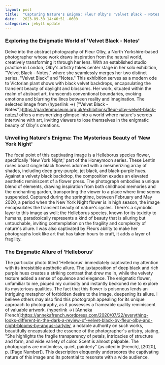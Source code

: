 ```yaml
---
layout: post
title:  "Capturing Nature's Enigma: Fleur Olby's 'Velvet Black - Notes' and the Allure of 'Helleborus'"
date:   2023-09-30 14:46:51 -0600
categories: jekyll update
---
```

### Exploring the Enigmatic World of 'Velvet Black - Notes'

Delve into the abstract photography of Fleur Olby, a North Yorkshire-based photographer whose work draws inspiration from the natural world, creatively transforming it through her lens. With an established studio practice in London, Olby's artistry takes center stage in her solo exhibition, "Velvet Black - Notes," where she seamlessly merges her two distinct series, "Velvet Black" and "Notes." This exhibition serves as a modern ode to Victorian plant shows with black velvet backdrops, encapsulating the transient beauty of daylight and blossoms. Her work, situated within the realm of abstract art, transcends conventional boundaries, evoking emotions and blurring the lines between reality and imagination. The selected image from (hyperlink ->) ["Velvet Black - Notes"]:https://gardenmuseum.org.uk/exhibitions/fleur-olby-velvet-black-notes/
offers a mesmerizing glimpse into a world where nature's secrets intertwine with art, inviting viewers to lose themselves in the enigmatic beauty of Olby's creations.

### Unveiling Nature's Enigma: The Mysterious Beauty of 'New York Night'

The focal point of this captivating image is a Helleborus species flower, specifically 'New York Night,' part of the Honeymoon series. These Lentin roses boast single black flowers adorned with a mesmerizing array of shades, including deep grey-purple, jet black, and black-purple hues. Against a velvety black backdrop, the composition exudes an elevated aesthetic reminiscent of a flower press. The photograph embodies a unique blend of elements, drawing inspiration from both childhood memories and the enchanting garden, transporting the viewer to a place where time seems suspended. Captured during the springtime, between February and May 2020, a period when the New York Night flower is in high season, the image encapsulates the transient beauty of nature's cycles. There's a symbolic layer to this image as well; the Helleborus species, known for its toxicity to humans, paradoxically represents a kind of beauty that is alluring but untouchable, inviting contemplation on the fragility and complexity of nature's allure. I was also captivated by Fleurs ability to make her photographs look like art that has taken hours to craft, it adds a layer of fragility.

### The Enigmatic Allure of 'Helleborus'
The particular photo titled 'Helleborus' immediately captivated my attention with its irresistible aesthetic allure. The juxtaposition of deep black and rich purple hues creates a striking contrast that drew me in, while the velvety texture added a sense of opulence and elegance. The enigmatic flower, unfamiliar to me, piqued my curiosity and instantly beckoned me to explore its mysterious qualities. The fact that this flower is poisonous lends an intriguing metaphor of forbidden desire to the image, deepening its allure. I believe others may also find this photograph appealing for its unique approach to photography, as it possesses a frameable quality reminiscent of valuable artwork. (hyperlink ->) [Anneka French]:https://annekafrench.wordpress.com/2020/07/22/everything-looks-different-in-the-dark-a-review-of-velvet-black-by-fleur-olby-and-night-blooms-by-angus-carlyle/, a notable authority on such works, beautifully encapsulated the essence of the photographer's artistry, stating, "She highlights the fragile transparency of petals, intricacies of structure and form, and wide variety of color. Scent is almost palpable. The photographs are motionless, quiet, painterly" (as cited in [French], [2020], p. [Page Number]). This description eloquently underscores the captivating nature of this image and its potential to resonate with a wide audience.

